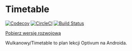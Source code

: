 # Timetable

[![Codecov](https://img.shields.io/codecov/c/github/wulkanowy/timetable/master.svg?style=flat-square)](https://codecov.io/gh/wulkanowy/timetable)
[![CircleCI](https://img.shields.io/circleci/project/github/wulkanowy/timetable.svg?style=flat-square)](https://circleci.com/gh/wulkanowy/timetable)
[![Build Status](https://www.bitrise.io/app/f19d2cd43ff15d9b/status.svg?token=54sv3REaJMCuWncZJ5WkfQ)](https://www.bitrise.io/app/f19d2cd43ff15d9b)

[Pobierz wersję rozwojową](https://bitrise-redirector.herokuapp.com/v0.1/apps/f19d2cd43ff15d9b/builds/master/artifacts/app-release-bitrise-signed.apk)

Wulkanowy/Timetable to plan lekcji Optivum na Androida.
